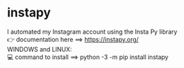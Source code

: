 # instapy
I automated my Instagram account using the Insta Py library<br>
👉 documentation here ==> https://instapy.org/ <br>
WINDOWS and LINUX:<br>
  💻 command to install  ==> python -3 -m pip install instapy
